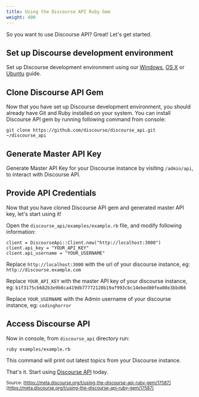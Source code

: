 ```yaml
---
title: Using the Discourse API Ruby Gem
weight: 400
---
```


So you want to use Discourse API? Great! Let's get started.

## Set up Discourse development environment

Set up Discourse development environment using our [Windows](http://blog.discourse.org/2013/04/discourse-as-your-first-rails-app/), [OS X](https://meta.discourse.org/t/beginners-guide-to-install-discourse-on-mac-os-x-for-development/15772/) or [Ubuntu](https://meta.discourse.org/t/beginners-guide-to-install-discourse-on-ubuntu-for-development/14727/) guide.

## Clone Discourse API Gem

Now that you have set up Discourse development environment, you should already have Git and Ruby installed on your system. You can install Discourse API gem by running following command from console:

    git clone https://github.com/discourse/discourse_api.git ~/discourse_api

## Generate Master API Key

Generate Master API Key for your Discourse instance by visiting `/admin/api`, to interact with Discourse API.

## Provide API Credentials

Now that you have cloned Discourse API gem and generated master API key, let's start using it!

Open the `discourse_api/examples/example.rb` file, and modify following information:

```
client = DiscourseApi::Client.new("http://localhost:3000")
client.api_key = "YOUR_API_KEY"
client.api_username = "YOUR_USERNAME"
```

Replace `http://localhost:3000` with the url of your discourse instance, eg: `http://discourse.example.com`

Replace `YOUR_API_KEY` with the master API key of your discourse instance, eg: `b1f3175cb682b3e9b6ca419db77772120b19af993cbc14ebed80fea08e3bbd66`

Replace `YOUR_USERNAME` with the Admin username of your discourse instance, eg: `codinghorror`

## Access Discourse API

Now in console, from `discourse_api` directory run:

    ruby examples/example.rb

This command will print out latest topics from your Discourse instance.

That's it. Start using [Discourse API](https://meta.discourse.org/t/discourse-api-documentation/22706) today.

<small class="documentation-source">Source: [https://meta.discourse.org/t/using-the-discourse-api-ruby-gem/17587](https://meta.discourse.org/t/using-the-discourse-api-ruby-gem/17587)</small>
